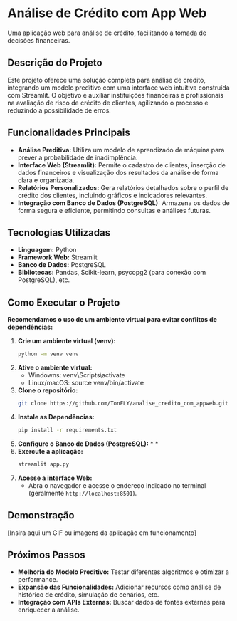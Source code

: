 # Análise de Crédito com App Web

Uma aplicação web para análise de crédito, facilitando a tomada de decisões financeiras.

## Descrição do Projeto

Este projeto oferece uma solução completa para análise de crédito, integrando um modelo preditivo com uma interface web intuitiva construída com Streamlit. O objetivo é auxiliar instituições financeiras e profissionais na avaliação de risco de crédito de clientes, agilizando o processo e reduzindo a possibilidade de erros.

## Funcionalidades Principais

* **Análise Preditiva:** Utiliza um modelo de aprendizado de máquina para prever a probabilidade de inadimplência.
* **Interface Web (Streamlit):** Permite o cadastro de clientes, inserção de dados financeiros e visualização dos resultados da análise de forma clara e organizada.
* **Relatórios Personalizados:** Gera relatórios detalhados sobre o perfil de crédito dos clientes, incluindo gráficos e indicadores relevantes.
* **Integração com Banco de Dados (PostgreSQL):** Armazena os dados de forma segura e eficiente, permitindo consultas e análises futuras.

## Tecnologias Utilizadas

* **Linguagem:** Python
* **Framework Web:** Streamlit
* **Banco de Dados:** PostgreSQL
* **Bibliotecas:** Pandas, Scikit-learn, psycopg2 (para conexão com PostgreSQL), etc.

## Como Executar o Projeto

**Recomendamos o uso de um ambiente virtual para evitar conflitos de dependências:**

1. **Crie um ambiente virtual (venv):**
   ```bash
   python -m venv venv
2. **Ative o ambiente virtual:**
   * Windowns: venv\Scripts\activate
   * Linux/macOS: source venv/bin/activate
3. **Clone o repositório:**
   ```bash
   git clone https://github.com/TonFLY/analise_credito_com_appweb.git
4. **Instale as Dependências:**
   ```bash
   pip install -r requirements.txt
5. **Configure o Banco de Dados (PostgreSQL):**
   *
   *
6. **Exercute a aplicação:**
   ```bash
   streamlit app.py
7. **Acesse a interface Web:**
   * Abra o navegador e acesse o endereço indicado no terminal (geralmente `http://localhost:8501`).
## Demonstração

[Insira aqui um GIF ou imagens da aplicação em funcionamento]

## Próximos Passos

* **Melhoria do Modelo Preditivo:** Testar diferentes algoritmos e otimizar a performance.
* **Expansão das Funcionalidades:** Adicionar recursos como análise de histórico de crédito, simulação de cenários, etc.
* **Integração com APIs Externas:** Buscar dados de fontes externas para enriquecer a análise.
